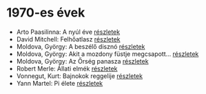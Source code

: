 # 1970-es évek

- Arto Paasilinna: A nyúl éve [részletek](_details/%7Bopf.creator%7D.md#id_634)
- David Mitchell: Felhőatlasz [részletek](_details/%7Bopf.creator%7D.md#id_454)
- Moldova, György: A beszélő disznó [részletek](_details/%7Bopf.creator%7D.md#id_1382)
- Moldova, György: Akit a mozdony füstje megcsapott… [részletek](_details/%7Bopf.creator%7D.md#id_1377)
- Moldova, György: Az Őrség panasza [részletek](_details/%7Bopf.creator%7D.md#id_403)
- Robert Merle: Állati elmék [részletek](_details/%7Bopf.creator%7D.md#id_326)
- Vonnegut, Kurt: Bajnokok ​reggelije [részletek](_details/%7Bopf.creator%7D.md#id_1139)
- Yann Martel: Pi élete [részletek](_details/%7Bopf.creator%7D.md#id_1458)